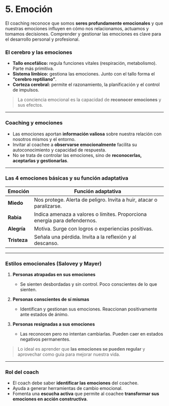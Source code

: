 # 5. Emoción

El coaching reconoce que somos **seres profundamente emocionales** y que nuestras emociones influyen en cómo nos relacionamos, actuamos y tomamos decisiones. Comprender y gestionar las emociones es clave para el desarrollo personal y profesional.

### El cerebro y las emociones

* **Tallo encefálico:** regula funciones vitales (respiración, metabolismo). Parte más primitiva.
* **Sistema límbico:** gestiona las emociones. Junto con el tallo forma el **“cerebro reptiliano”**.
* **Corteza cerebral:** permite el razonamiento, la planificación y el control de impulsos.

> La conciencia emocional es la capacidad de **reconocer emociones** y sus efectos.

---

### Coaching y emociones

* Las emociones aportan **información valiosa** sobre nuestra relación con nosotros mismos y el entorno.
* Invitar al coachee a **observarse emocionalmente** facilita su autoconocimiento y capacidad de respuesta.
* No se trata de controlar las emociones, sino de **reconocerlas, aceptarlas y gestionarlas**.

---

### Las 4 emociones básicas y su función adaptativa

| Emoción      | Función adaptativa                                                        |
| ------------ | ------------------------------------------------------------------------- |
| **Miedo**    | Nos protege. Alerta de peligro. Invita a huir, atacar o paralizarse.      |
| **Rabia**    | Indica amenaza a valores o límites. Proporciona energía para defendernos. |
| **Alegría**  | Motiva. Surge con logros o experiencias positivas.                        |
| **Tristeza** | Señala una pérdida. Invita a la reflexión y al descanso.                  |

---

### Estilos emocionales (Salovey y Mayer)

1. **Personas atrapadas en sus emociones**

   * Se sienten desbordadas y sin control. Poco conscientes de lo que sienten.

2. **Personas conscientes de sí mismas**

   * Identifican y gestionan sus emociones. Reaccionan positivamente ante estados de ánimo.

3. **Personas resignadas a sus emociones**

   * Las reconocen pero no intentan cambiarlas. Pueden caer en estados negativos permanentes.

> Lo ideal es aprender que **las emociones se pueden regular** y aprovechar como guía para mejorar nuestra vida.

---

### Rol del coach

* El coach debe saber **identificar las emociones** del coachee.
* Ayuda a generar herramientas de cambio emocional.
* Fomenta una **escucha activa** que permite al coachee **transformar sus emociones en acción constructiva**.